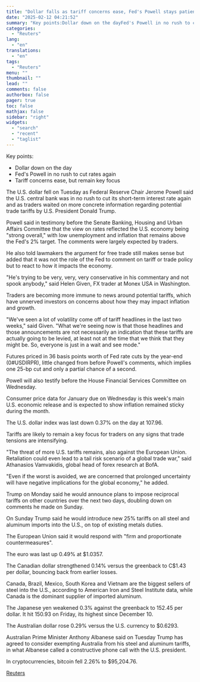 ```yaml
---
title: "Dollar falls as tariff concerns ease, Fed's Powell stays patient on rate cuts"
date: "2025-02-12 04:21:52"
summary: "Key points:Dollar down on the dayFed's Powell in no rush to cut rates againTariff concerns ease, but remain key focus The U.S. dollar fell on Tuesday as Federal Reserve Chair Jerome Powell said the U.S. central bank was in no rush to cut its short-term interest rate again and as..."
categories:
  - "Reuters"
lang:
  - "en"
translations:
  - "en"
tags:
  - "Reuters"
menu: ""
thumbnail: ""
lead: ""
comments: false
authorbox: false
pager: true
toc: false
mathjax: false
sidebar: "right"
widgets:
  - "search"
  - "recent"
  - "taglist"
---
```


Key points:

* Dollar down on the day
* Fed's Powell in no rush to cut rates again
* Tariff concerns ease, but remain key focus

The U.S. dollar fell on Tuesday as Federal Reserve Chair Jerome Powell said the U.S. central bank was in no rush to cut its short-term interest rate again and as traders waited on more concrete information regarding potential trade tariffs by U.S. President Donald Trump.

Powell said in testimony before the Senate Banking, Housing and Urban Affairs Committee that the view on rates reflected the U.S. economy being "strong overall," with low unemployment and inflation that remains above the Fed's 2% target. The comments were largely expected by traders.

He also told lawmakers the argument for free trade still makes sense but added that it was not the role of the Fed to comment on tariff or trade policy but to react to how it impacts the economy.

"He's trying to be very, very, very conservative in his commentary and not spook anybody," said Helen Given, FX trader at Monex USA in Washington.

Traders are becoming more immune to news around potential tariffs, which have unnerved investors on concerns about how they may impact inflation and growth.

"We've seen a lot of volatility come off of tariff headlines in the last two weeks," said Given. "What we're seeing now is that those headlines and those announcements are not necessarily an indication that these tariffs are actually going to be levied, at least not at the time that we think that they might be. So, everyone is just in a wait and see mode."

Futures priced in 36 basis points worth of Fed rate cuts by the year-end (0#USDIRPR), little changed from before Powell's comments, which implies one 25-bp cut and only a partial chance of a second.

Powell will also testify before the House Financial Services Committee on Wednesday.

Consumer price data for January due on Wednesday is this week's main U.S. economic release and is expected to show inflation remained sticky during the month.

The U.S. dollar index was last down 0.37% on the day at 107.96.

Tariffs are likely to remain a key focus for traders on any signs that trade tensions are intensifying.

"The threat of more U.S. tariffs remains, also against the European Union. Retaliation could even lead to a tail risk scenario of a global trade war," said Athanasios Vamvakidis, global head of forex research at BofA.

"Even if the worst is avoided, we are concerned that prolonged uncertainty will have negative implications for the global economy," he added.

Trump on Monday said he would announce plans to impose reciprocal tariffs on other countries over the next two days, doubling down on comments he made on Sunday.

On Sunday Trump said he would introduce new 25% tariffs on all steel and aluminum imports into the U.S., on top of existing metals duties.

The European Union said it would respond with "firm and proportionate countermeasures".

The euro was last up 0.49% at $1.0357.

The Canadian dollar strengthened 0.14% versus the greenback to C$1.43 per dollar, bouncing back from earlier losses.

Canada, Brazil, Mexico, South Korea and Vietnam are the biggest sellers of steel into the U.S., according to American Iron and Steel Institute data, while Canada is the dominant supplier of imported aluminum.

The Japanese yen weakened 0.3% against the greenback to 152.45 per dollar. It hit 150.93 on Friday, its highest since December 10.

The Australian dollar rose 0.29% versus the U.S. currency to $0.6293.

Australian Prime Minister Anthony Albanese said on Tuesday Trump has agreed to consider exempting Australia from his steel and aluminum tariffs, in what Albanese called a constructive phone call with the U.S. president.

In cryptocurrencies, bitcoin fell 2.26% to $95,204.76.

[Reuters](https://www.tradingview.com/news/reuters.com,2025:newsml_L1N3P20UP:0-dollar-falls-as-tariff-concerns-ease-fed-s-powell-stays-patient-on-rate-cuts/)
